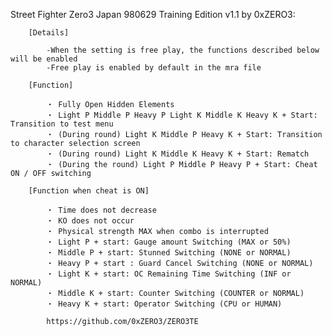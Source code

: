 Street Fighter Zero3 Japan 980629 Training Edition v1.1 by 0xZERO3:

        [Details]

            -When the setting is free play, the functions described below will be enabled
            -Free play is enabled by default in the mra file

        [Function]

            ・ Fully Open Hidden Elements
            ・ Light P Middle P Heavy P Light K Middle K Heavy K + Start: Transition to test menu
            ・ (During round) Light K Middle P Heavy K + Start: Transition to character selection screen
            ・ (During round) Light K Middle K Heavy K + Start: Rematch
            ・ (During the round) Light P Middle P Heavy P + Start: Cheat ON / OFF switching

        [Function when cheat is ON]

            ・ Time does not decrease
            ・ KO does not occur
            ・ Physical strength MAX when combo is interrupted
            ・ Light P + start: Gauge amount Switching (MAX or 50%)
            ・ Middle P + start: Stunned Switching (NONE or NORMAL)
            ・ Heavy P + start : Guard Cancel Switching (NONE or NORMAL)
            ・ Light K + start: OC Remaining Time Switching (INF or NORMAL)
            ・ Middle K + start: Counter Switching (COUNTER or NORMAL)
            ・ Heavy K + start: Operator Switching (CPU or HUMAN)

            https://github.com/0xZERO3/ZERO3TE
